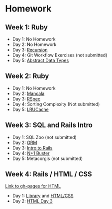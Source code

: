 # Homework

## Week 1: Ruby

+ Day 1: No Homework
+ Day 2: No Homework
+ Day 3: [Recursion]
+ Day 4: Git Workflow Exercises (not submitted)
+ Day 5: [Abstract Data Types]

[Recursion]: w1/recursion.rb
[Abstract Data Types]: w1/diy_adts.rb

## Week 2: Ruby

+ Day 1: No Homework
+ Day 2: [Mancala]
+ Day 3: [RSpec]
+ Day 4: Sorting Complexity (Not submitted)
+ Day 5: [LRUCache]

[Mancala]: w2/mancala
[RSpec]: w2/rspec-homework
[LRUCache]: w2/lru

## Week 3: SQL and Rails Intro

+ Day 1: SQL Zoo (not submitted)
+ Day 2: [ORM]
+ Day 3: [Intro to Rails]
+ Day 4: [N+1 Buster]
+ Day 5: Metacorgis (not submitted)

[ORM]: w3/plays_orm
[Intro to Rails]: w3/first_rails_project
[N+1 Buster]: w3/n1busters

## Week 4: Rails / HTML / CSS

[Link to gh-pages for HTML]

+ Day 1: [Library] and [HTML/CSS]
+ Day 2: [HTML Day 3]

[Link to gh-pages for HTML]: http://adoundakov.github.io/homework
[Library]: w4/library
[HTML/CSS]: w4/html_css
[HTML Day 3]: w4/html_css/alex_doundakov_recipe_day3.html
